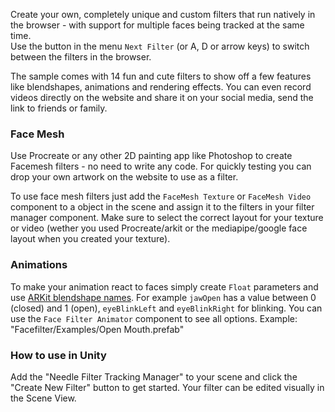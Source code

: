 
Create your own, completely unique and custom filters that run natively in the browser - with support for multiple faces being tracked at the same time.    
Use the button in the menu `Next Filter` (or A, D or arrow keys) to switch between the filters in the browser.  

The sample comes with 14 fun and cute filters to show off a few features like blendshapes, animations and rendering effects. You can even record videos directly on the website and share it on your social media, send the link to friends or family.

### Face Mesh

Use Procreate or any other 2D painting app like Photoshop to create Facemesh filters - no need to write any code. For quickly testing you can drop your own artwork on the website to use as a filter.  

To use face mesh filters just add the `FaceMesh Texture` or `FaceMesh Video` component to a object in the scene and assign it to the filters in your filter manager component. Make sure to select the correct layout for your texture or video (wether you used Procreate/arkit or the mediapipe/google face layout when you created your texture).

### Animations

To make your animation react to faces simply create `Float` parameters and use [ARKit blendshape names](https://developer.apple.com/documentation/arkit/arfaceanchor/blendshapelocation). For example `jawOpen` has a value between 0 (closed) and 1 (open), `eyeBlinkLeft` and `eyeBlinkRight` for blinking. You can use the `Face Filter Animator` component to see all options. Example: "Facefilter/Examples/Open Mouth.prefab"

### How to use in Unity  

Add the "Needle Filter Tracking Manager" to your scene and click the "Create New Filter" button to get started. Your filter can be edited visually in the Scene View.   
